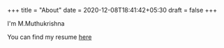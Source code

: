 +++
title = "About"
date = 2020-12-08T18:41:42+05:30
draft = false
+++

I'm M.Muthukrishna

You can find my resume [here](/cv/cv.pdf)
